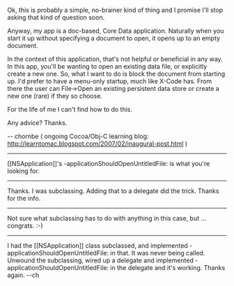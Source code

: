 

Ok, this is probably a simple, no-brainer kind of thing and I promise I'll stop asking that kind of question soon. 

Anyway, my app is a doc-based, Core Data application. Naturally when you start it up without specifying a document to open, it opens up to an empty document.

In the context of this application, that's not helpful or beneficial in any way. In this app, you'll be wanting to open an existing data file, or explicitly create a new one. So, what I want to do is block the document from starting up. I'd prefer to have a menu-only startup, much like X-Code has. From there the user can File->Open an existing persistent data store or create a new one (rare) if they so choose.

For the life of me I can't find how to do this.

Any advice? Thanks.

-- chornbe ( ongoing Cocoa/Obj-C learning blog: http://learntomac.blogspot.com/2007/02/inaugural-post.html )

----

[[NSApplication]]'s -applicationShouldOpenUntitledFile: is what you're looking for.

----

Thanks. I was subclassing. Adding that to a delegate did the trick. Thanks for the info.

----

Not sure what subclassing has to do with anything in this case, but ... congrats. :-)

---- 

I had the [[NSApplication]] class subclassed, and implemented -applicationShouldOpenUntitledFile: in that. It was never being called. Unwound the subclassing, wired up a delegate and implemented -applicationShouldOpenUntitledFile: in the delegate and it's working. Thanks again. --ch
